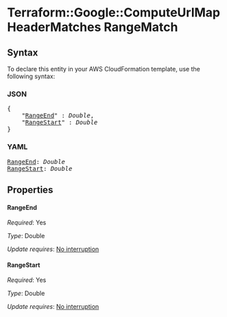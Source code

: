 # Terraform::Google::ComputeUrlMap HeaderMatches RangeMatch

## Syntax

To declare this entity in your AWS CloudFormation template, use the following syntax:

### JSON

<pre>
{
    "<a href="#rangeend" title="RangeEnd">RangeEnd</a>" : <i>Double</i>,
    "<a href="#rangestart" title="RangeStart">RangeStart</a>" : <i>Double</i>
}
</pre>

### YAML

<pre>
<a href="#rangeend" title="RangeEnd">RangeEnd</a>: <i>Double</i>
<a href="#rangestart" title="RangeStart">RangeStart</a>: <i>Double</i>
</pre>

## Properties

#### RangeEnd

_Required_: Yes

_Type_: Double

_Update requires_: [No interruption](https://docs.aws.amazon.com/AWSCloudFormation/latest/UserGuide/using-cfn-updating-stacks-update-behaviors.html#update-no-interrupt)

#### RangeStart

_Required_: Yes

_Type_: Double

_Update requires_: [No interruption](https://docs.aws.amazon.com/AWSCloudFormation/latest/UserGuide/using-cfn-updating-stacks-update-behaviors.html#update-no-interrupt)

